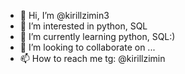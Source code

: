 - 👋 Hi, I’m @kirillzimin3
- 👀 I’m interested in python, SQL
- 🌱 I’m currently learning python, SQL:)
- 💞️ I’m looking to collaborate on ...
- 📫 How to reach me tg: @kirillzimin

<!---
kirillzimin3/kirillzimin3 is a ✨ special ✨ repository because its `README.md` (this file) appears on your GitHub profile.
You can click the Preview link to take a look at your changes.
--->
